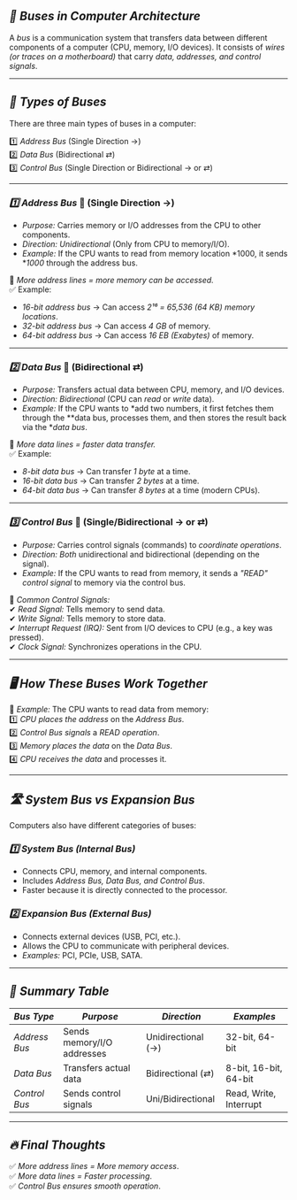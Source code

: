 ## *🚌 Buses in Computer Architecture*  
A *bus* is a communication system that transfers data between different components of a computer (CPU, memory, I/O devices). It consists of *wires (or traces on a motherboard)* that carry *data, addresses, and control signals*.

---

## *📌 Types of Buses*
There are three main types of buses in a computer:  

1️⃣ *Address Bus* (Single Direction →)  
2️⃣ *Data Bus* (Bidirectional ⇄)  
3️⃣ *Control Bus* (Single Direction or Bidirectional → or ⇄)  

---

### *1️⃣ Address Bus* 🚏 (Single Direction →)  
- *Purpose:* Carries memory or I/O addresses from the CPU to other components.  
- *Direction:* *Unidirectional* (Only from CPU to memory/I/O).  
- *Example:* If the CPU wants to read from memory location *1000, it sends **1000* through the address bus.  

📌 *More address lines = more memory can be accessed.*  
✅ Example:  
   - *16-bit address bus* → Can access *2¹⁶ = 65,536 (64 KB) memory locations*.  
   - *32-bit address bus* → Can access *4 GB* of memory.  
   - *64-bit address bus* → Can access *16 EB (Exabytes)* of memory.  

---

### *2️⃣ Data Bus* 🚏 (Bidirectional ⇄)  
- *Purpose:* Transfers actual data between CPU, memory, and I/O devices.  
- *Direction:* *Bidirectional* (CPU can *read* or *write* data).  
- *Example:* If the CPU wants to *add two numbers, it first fetches them through the **data bus, processes them, and then stores the result back via the **data bus*.  

📌 *More data lines = faster data transfer.*  
✅ Example:  
   - *8-bit data bus* → Can transfer *1 byte* at a time.  
   - *16-bit data bus* → Can transfer *2 bytes* at a time.  
   - *64-bit data bus* → Can transfer *8 bytes* at a time (modern CPUs).  

---

### *3️⃣ Control Bus* 🚏 (Single/Bidirectional → or ⇄)  
- *Purpose:* Carries control signals (commands) to *coordinate operations*.  
- *Direction:* *Both* unidirectional and bidirectional (depending on the signal).  
- *Example:* If the CPU wants to read from memory, it sends a *"READ" control signal* to memory via the control bus.  

📌 *Common Control Signals:*  
✔ *Read Signal:* Tells memory to send data.  
✔ *Write Signal:* Tells memory to store data.  
✔ *Interrupt Request (IRQ):* Sent from I/O devices to CPU (e.g., a key was pressed).  
✔ *Clock Signal:* Synchronizes operations in the CPU.  

---

## *🖥 How These Buses Work Together*
🔹 *Example:* The CPU wants to read data from memory:  
1️⃣ *CPU places the address* on the *Address Bus*.  
2️⃣ *Control Bus signals* a *READ operation*.  
3️⃣ *Memory places the data* on the *Data Bus*.  
4️⃣ *CPU receives the data* and processes it.  

---

## *🛣 System Bus vs Expansion Bus*
Computers also have different categories of buses:

### *1️⃣ System Bus (Internal Bus)*
- Connects CPU, memory, and internal components.
- Includes *Address Bus, Data Bus, and Control Bus*.
- Faster because it is directly connected to the processor.

### *2️⃣ Expansion Bus (External Bus)*
- Connects external devices (USB, PCI, etc.).
- Allows the CPU to communicate with peripheral devices.
- *Examples:* PCI, PCIe, USB, SATA.

---

## *🚀 Summary Table*
| *Bus Type*  | *Purpose*                 | *Direction* | *Examples* |
|--------------|----------------------------|-------------|------------|
| *Address Bus*  | Sends memory/I/O addresses | Unidirectional (→) | 32-bit, 64-bit |
| *Data Bus*     | Transfers actual data      | Bidirectional (⇄) | 8-bit, 16-bit, 64-bit |
| *Control Bus*  | Sends control signals     | Uni/Bidirectional | Read, Write, Interrupt |

---

## *🔥 Final Thoughts*
✅ *More address lines = More memory access*.  
✅ *More data lines = Faster processing*.  
✅ *Control Bus ensures smooth operation*.  

